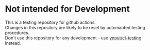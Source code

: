 # Not intended for Development
This is a testing repository for github actions.<br>Changes in this repository are likely to be reset by automanted testing procedures.<br>Don't use this repository for any development - use [ynput/ci-testing](https://github.com/ynput/ci-testing) instead.
